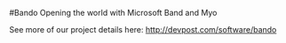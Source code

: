 #Bando
Opening the world with Microsoft Band and Myo 

See more of our project details here: 
http://devpost.com/software/bando
